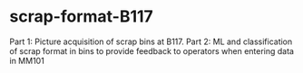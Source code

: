 # scrap-format-B117
Part 1: Picture acquisition of scrap bins at B117. Part 2: ML and classification of scrap format in bins to provide feedback to operators when entering data in MM101
